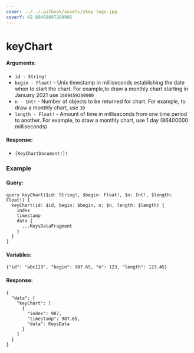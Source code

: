 ```yaml
---
cover: ../../.gitbook/assets/skey logo.jpg
coverY: 42.80469897209985
---
```


# keyChart

#### Arguments:

* `id - String!`
* `begin - Float!` - Unix timestamp in milliseconds establishing the date when to start the chart. For example,to draw a monthly chart starting in January 2021 use `1609459200000`
* `n - Int!` - Number of objects to be returned for chart. For example, to draw a monthly chart, use `30`
* `length - Float!` - Amount of time in milliseconds from one time period to another. For example, to draw a monthly chart, use 1 day (86400000 milliseconds)

#### Response:

* `[KeyChartDocument!]!`

### Example

#### Query:

```
query keyChart($id: String!, $begin: Float!, $n: Int!, $length: Float!) {
  keyChart(id: $id, begin: $begin, n: $n, length: $length) {
    index
    timestamp
    data {
      ...KeysDataFragment
    }
  }
}
```

#### Variables:

`{"id": "abc123", "begin": 987.65, "n": 123, "length": 123.45}`

#### Response:

```
{
  "data": {
    "keyChart": [
      {
        "index": 987,
        "timestamp": 987.65,
        "data": KeysData
      }
    ]
  }
}
```
